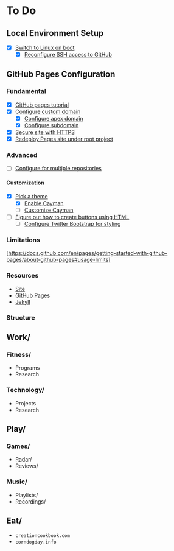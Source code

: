 # To Do

## Local Environment Setup

- [x] [Switch to Linux on boot](https://distrowatch.com/dwres.php?resource=popularity)
  - [x] [Reconfigure SSH access to GitHub](https://docs.github.com/en/authentication/connecting-to-github-with-ssh/adding-a-new-ssh-key-to-your-github-account)

## GitHub Pages Configuration

### Fundamental

- [x] [GitHub pages tutorial](https://github.com/skills/github-pages)
- [x] [Configure custom domain](https://docs.github.com/en/pages/configuring-a-custom-domain-for-your-github-pages-site)
  - [x] [Configure apex domain](https://docs.github.com/en/pages/configuring-a-custom-domain-for-your-github-pages-site/about-custom-domains-and-github-pages#using-an-apex-domain-for-your-github-pages-site)
  - [x] [Configure subdomain](https://docs.github.com/en/pages/configuring-a-custom-domain-for-your-github-pages-site/managing-a-custom-domain-for-your-github-pages-site#configuring-a-subdomain)
- [x] [Secure site with HTTPS](https://docs.github.com/en/pages/getting-started-with-github-pages/securing-your-github-pages-site-with-https)
- [x] [Redeploy Pages site under root project](https://github.com/blakejacobus/blakejacobus.com)

### Advanced

- [ ] [Configure for multiple repositories](https://docs.github.com/en/pages/configuring-a-custom-domain-for-your-github-pages-site/about-custom-domains-and-github-pages#using-a-custom-domain-across-multiple-repositories)

#### Customization

- [x] [Pick a theme](https://jekyllrb.com/docs/themes/)
  - [x] [Enable Cayman](https://github.com/pages-themes/cayman)
  - [ ] [Customize Cayman](https://github.com/pages-themes/cayman?tab=readme-ov-file#customizing)
- [ ] [Figure out how to create buttons using HTML](https://jekyllcodex.org/without-plugin/buttons/)
  - [ ] [Configure Twitter Bootstrap for styling](https://getbootstrap.com/2.0.2/)

### Limitations

[https://docs.github.com/en/pages/getting-started-with-github-pages/about-github-pages#usage-limits]

### Resources

- [Site](www.blakejacobus.com)
- [GitHub Pages](https://docs.github.com/en/pages/quickstart)
- [Jekyll](https://jekyllrb.com/docs/github-pages/)

### Structure

## Work/

### Fitness/

- Programs
- Research

### Technology/

- Projects
- Research

## Play/

### Games/

- Radar/
- Reviews/

### Music/

- Playlists/
- Recordings/

## Eat/

- `creationcookbook.com`
- `corndogday.info`
